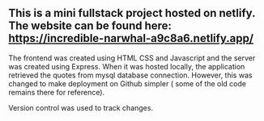 ## This is a mini fullstack project hosted on netlify. The website can be found here: https://incredible-narwhal-a9c8a6.netlify.app/

The frontend was created using HTML CSS and Javascript and the server was created using Express.
When it was hosted locally, the application retrieved the quotes from mysql database connection. However, 
this was changed to make deployment on Github simpler ( some of the old code remains there for reference).

Version control was used to track changes.

